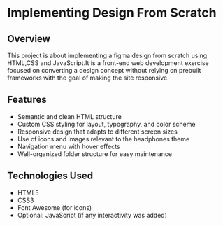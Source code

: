 

# Implementing Design From Scratch

## Overview

This project is about implementing a figma design from scratch using HTML,CSS and JavaScript.It is a front-end web development exercise focused on converting a design concept without relying on prebuilt frameworks with the goal of making the site responsive. 

## Features

- Semantic and clean HTML structure
- Custom CSS styling for layout, typography, and color scheme
- Responsive design that adapts to different screen sizes
- Use of icons and images relevant to the headphones theme
- Navigation menu with hover effects
- Well-organized folder structure for easy maintenance

## Technologies Used

- HTML5
- CSS3
- Font Awesome (for icons)
- Optional: JavaScript (if any interactivity was added)




